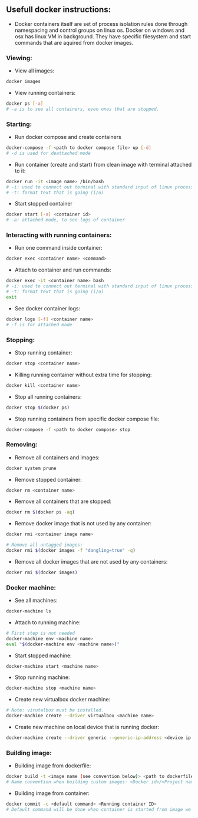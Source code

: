 ## Usefull docker instructions:
* Docker containers itself are set of process isolation rules done through namespacing and control groups on linux os. Docker on windows and osx has linux VM in background. They have specific filesystem and start commands that are aquired from docker images.



### Viewing:
* View all images:
``` bash
docker images
```

* View running containers:
``` bash
docker ps [-a]
# -a is to see all containers, even ones that are stopped.
```



### Starting:
* Run docker compose and create containers
``` bash
docker-compose -f <path to docker compose file> up [-d] 
# -d is used for deattached mode
```

* Run container (create and start) from clean image with terminal attached to it:
``` bash
docker run -it <image name> /bin/bash
# -i: used to connect out terminal with standard input of linux process in wich out container is run
# -t: format text that is going (i/o)
```

* Start stopped container
``` bash
docker start [-a] <container id>
# -a: attached mode, to see logs of container
```



### Interacting with running containers:
* Run one command inside container:
``` bash
docker exec <container name> <command>
```

* Attach to container and run commands:
``` bash
docker exec -it <container name> bash
# -i: used to connect out terminal with standard input of linux process in wich out container is run
# -t: format text that is going (i/o)
exit
```

* See docker container logs:
``` bash
docker logs [-f] <container name>
# -f is for attached mode
```



### Stopping:
* Stop running container:
``` bash
docker stop <container name>
```

* Killing running container without extra time for stopping:
``` bash
docker kill <container name>
```

* Stop all running containers:
``` bash
docker stop $(docker ps)
```

* Stop running containers from specific docker compose file:
``` bash
docker-compose -f <path to docker compose> stop
```



### Removing:
* Remove all containers and images:
``` bash
docker system prune
```

* Remove stopped container:
``` bash
docker rm <container name>
```

* Remove all containers that are stopped:
``` bash
docker rm $(docker ps -aq)
```

* Remove docker image that is not used by any container:
``` bash
docker rmi <container image name>

# Remove all untagged images:
docker rmi $(docker images -f "dangling=true" -q)
```

* Remove all docker images that are not used by any containers:
``` bash
docker rmi $(docker images)
```



### Docker machine:
* See all machines:
``` bash
docker-machine ls
```

* Attach to running machine:
``` bash
# First step is not needed
docker-machine env <machine name>
eval "$(docker-machine env <machine name>)"
```

* Start stopped machine:
``` bash
docker-machine start <machine name>
```

* Stop running machine:
``` bash
docker-machine stop <machine name>
```

* Create new virtualbox docker machine:
 ``` bash
# Note: virutalbox must be installed.
docker-machine create --driver virtualbox <machine name>
```

* Create new machine on local device that is running docker:
``` bash
docker-machine create --driver generic --generic-ip-address <device ip address> --generic-ssh-user <username on device> --generic-ssh-key <path to ssh key> --engine-storage-driver overlay2 <machine name>
```



### Building image:
* Building image from dockerfile:
``` bash
docker build -t <image name (see convention below)> <path to dockerfile>
# Name convention when building custom images: <Docker id>/<Project name>:<version>
```

* Building image from container:
``` bash
docker commit -c <default command> <Running container ID>
# Default command will be done when container is started from image we are creating. eg: 'CMD ["echo Hello world!"]'
```